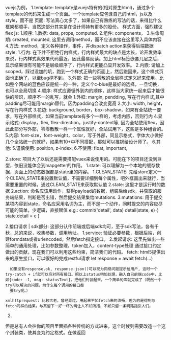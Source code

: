 vuejs为例，
1.template: template是vuejs特有的(相对原生html)，通过多个template的代码来生成一个页面。一个template应包含自己的html，js以及style，而不是
  页面: 写法真心太多了，如果自己有熟练的写法的话，来得比什么框架都顺手，当然这部分其实是在设计师持有更多的股份。
    样式方面，强烈建议flex
  js: 
    1.顺序: 
      1.数据: data, props, computed.
      2.组件: components，
      3.生命周期: created, mounted, 这里去调用method，而不应该直接在这里写入具体内容
      4.方法: method，定义各种操作，事件，并dispatch action来获得后端数据
  style: 
    1.行内: 在下并不拒绝行内样式，行内样式最大的缺点是太长，论开发效率来说，行内样式离效果代码最近，因此最易阅读。加上html标签嵌套几层之后，显示结果很有可能不是层级顺序了，行内样式更能凸显开发效率。
    2.内嵌: 请加上scoped，踩过没加的坑，跑到一个样式正确的页面上，然后跑回来，这个样式页面也正确了，以至bug挖不到。
    3.外部: 把一些零散的全局样式定义好来使用，比如整个网站的蓝色应该是统一的一种，定义个c-blue是最好的选择，一旦切换，也可以全局切换
    4.顺序: 样式应遵循外到内的顺序，这样当大家统一起来后才能很快的辨识，顺序不一的乱写，就会
      1.外框: margin, pendding, 写在行内样式,其中padding尽可能用margin替代，因为padding会改变宽高
      2.大小: width, height，写在行内样式
      3.花边: background, border，box-shadow，如果有全站统一要求，写在外部样式，如果当前template有多个一样的，考虑内嵌，否则行内
      4.显示格式: display，flex, flex-direction，justify-content等, 因为全站使用flex，因此此部分写外部，零零散散一样一个属性就好，全站试用下，这些是多种组合的。
      5.内容: font-size，font-weight，color，写于外部，同显示格式，字体大小做好几个全站统一的就好，如果有10+中不同搭配，那就可以推锅给设计师了。
      6.其他: 
    5.谨慎使用: position, z-index, 
    6.不使用: float, important,
    
2.store: 项目大了以后还是需要搭配vuex来说使用的。可能在下的项目还没到巨型，依旧没能体会到mapgetter的作用。
  1.state: 可以理解为一个本地的缓存数据，页面上的动态数据都是state里的内容。
    1.CLEAN_STATE: 先给store定义一个CLEAN_STATE来设置默认值，不需要详细到每个属性，吧外框画出来就行，当需要重置的时候，通过CLEAN_STATE来获取默认值
    2.state: 这里才是运行时的数据
  2.action: 命名应该用动作，获得payload的数据，组装后给sdk，并获取的服务端结果，判断是否出错，然后提交结果集给mutations.
  3.mutations: 用于提交某项内容到state，命名应采用名词为主，而不是一个动作，同时提交的内容应尽可能的简单，少逻辑，直接赋值
    e.g.: 
      commit('detail', data)
      detail(state, e) {
        state.detail = e
      }

2.接口请求 | sdk部分: 这部分认作前端或后端sdk均可，至于sdk写法，各有千秋，总的来说，收集参数，调用地址。
  1.service: 验证必要参数，根据后端，创建formdata或者urlencoded。然后fetch指定接口。
  2.发起请求: 这里先做出一些简单的通用处理，比如参数整理，token加入，content-type处理
    通过接口约定做出的贡献，现在我们可以利用这些约束，简洁我们的代码。
    fetch: html5提供出来的原生接口，可以很好的完成restful请求
      let response = await fetch(...)
      
      如果没有response.ok, response.json()可以视为网络问题提示给用户, 这时一个try-catch + if就可以应对所有接口。把以上status稍加处理，融入自己前端code中，比如{code: -1, msg: statusText}。把他们封装起来，一个简单的库就完成了（既然一个try可以解决的问题，为什么每个调用的接口都
      要try呢。）

    xmlhttprequest: 比较古老，曾经弄过，用起来不如fetch来的流畅，但为的是得到与fetch同样的结果。与其留下一好一坏的两让人不知所措，不如只留一条明路指引人们。

2.
  但是总有人会往你的项目里面插各种传统的方式进来，这个时候则需要改造一个这个封装类，使其变为约定格式。在做返回